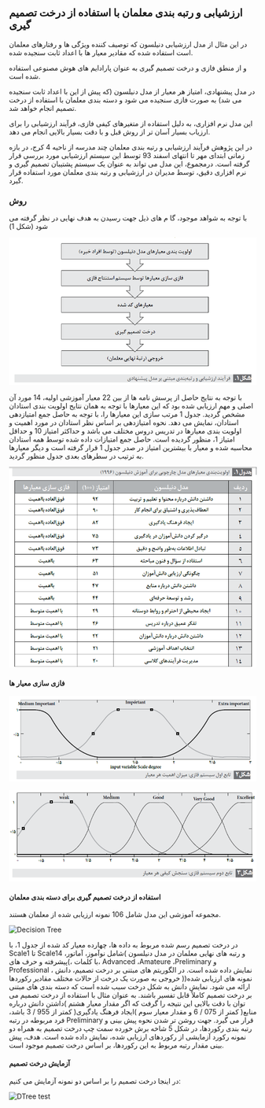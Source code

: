 
## ارزشیابی و رتبه بندی معلمان با استفاده از درخت تصمیم گیری

در این مثال از مدل ارزشیابی دنیلسون که توصیف کننده ویژگی ها و رفتارهای معلمان است استفاده شده که مقادیر معیار ها با اعداد ثابت سنجیده شده.

و از منطق فازی و درخت تصمیم گیری به عنوان پارادایم های هوش مصنوعی استفاده شده است.

در مدل پیشنهادی، امتیاز هر معیار از مدل دنیلسون (که پیش از این با اعداد ثابت سنجیده می شد) به صورت
فازی سنجیده می شود و دسته بندی معلمان با استفاده از درخت تصمیم انجام خواهد شد.

این مدل نرم افزاری، به دلیل استفاده از متغیرهای کیفی فازی، فرآیند ارزشیابی را برای ارزیاب بسیار آسان تر
از روش قبل و با دقت بسیار بالایی انجام می دهد.

در این پژوهش فرآیند ارزشیابی و رتبه بندی معلمان چند مدرسه از ناحیه 4 کرج، در بازه زمانی ابتدای مهر تا انتهای اسفند 93 توسط این سیستم ارزشیابی
مورد بررسی قرار گرفته است. درمجموع، این مدل می تواند به عنوان یک سیستم پشتیبان تصمیم گیری
و نرم افزاری دقیق، توسط مدیران در ارزشیابی و رتبه بندی معلمان مورد استفاده قرار گیرد.

### روش

با توجه به شواهد موجود، گا م های ذیل جهت رسیدن به هدف نهایی در نظر گرفته می شود (شکل 1)

![steps](steps.png)

با توجه به نتایج حاصل از پرسش نامه ها از بین 22 معیار آموزشی اولیه، 14 مورد آن اصلی
و مهم ارزیابی شده بود که این معیارها با توجه به همان نتایج اولویت بندی استادان مشخص گردید.
جدول 1 مرتب سازی این معیارها را، با توجه به حاصل جمع امتیازدهی استادان، نمایش می دهد. نحوه
امتیازدهی بر اساس نظر استادان در مورد اهمیت و اولویت بندی معیارها در تدریس دروس مختلف
می باشد و حداکثر امتیاز 10 و حداقل امتیاز 1، منظور گردیده است. حاصل جمع امتیازات داده شده
توسط همه استادان محاسبه شده و معیار با بیشترین امتیاز در صدر جدول 1 قرار گرفته است و دیگر
معیارها به ترتیب در سطرهای بعدی جدول منظور گردید.

![danielson](danielson.png)


#### فازی سازی معیار ها

![fuzzy1](fuzzy1.png)

![fuzzy2](fuzzy2.png)

#### استفاده از درخت تصمیم گیری برای دسته بندی معلمان

مجموعه آموزشی این مدل شامل 106 نمونه ارزیابی شده از معلمان هستند.

![Decision Tree](https://github.com/semnan-university-ai/machine-learning-class/raw/main/excersiecs/AtiKhosravani/10%20DT%20Example/Decision%20Tree.png)

در درخت تصمیم رسم شده مربوط به داده ها، چهارده معیار کد شده از جدول 1، با Scale1 تا
Scale14 و رتبه های نهایی معلمان در مدل دنیلسون )شامل نوآموز، آماتور، پیشرفته و حرف های(، با کلمات،
Advanced ،Amateure ،Preliminary و Professional ، نمایش داده شده است. در الگوریتم های مبتنی
بر درخت تصمیم، دانش خروجی به صورت یک درخت از حالات مختلف مقادیر رکوردها )نمونه های
ارزیابی شده( ارائه می شود. نمایش دانش به شکل درخت سبب شده است که دسته بندی های مبتنی بر
درخت تصمیم کاملاً قابل تفسیر باشند. به عنوان مثال با استفاده از درخت تصمیم می توان با دقت بالایی
این نتیجه را گرفت که اگر مقدار معیار هشتم )داشتن دانش درباره منابع( کمتر از 075 / 6 و مقدار معیار
سوم )ایجاد فرهنگ یادگیری( کمتر از 955 / 3 باشد، فرد مربوطه در رتبه Preliminary قرار می گیرد.
جهت روشن تر شدن نحوه پیش بینی و رتبه بندی رکوردها، در شکل 5 شاخه برش خورده سمت چپ درخت تصمیم به همراه دو نمونه رکورد آزمایشی از رکوردهای ارزیابی شده، نمایش داده شده
است. هدف، پیش بینی مقدار رتبه مربوط به این رکوردها، بر اساس درخت تصمیم موجود است.

#### آزمایش درخت تصمیم
در اینجا درخت تصمیم را بر اساس دو نمونه آزمایش می کنیم:

![DTree test](https://github.com/semnan-university-ai/machine-learning-class/raw/main/excersiecs/AtiKhosravani/10%20DT%20Example/DTree%20test.png)

